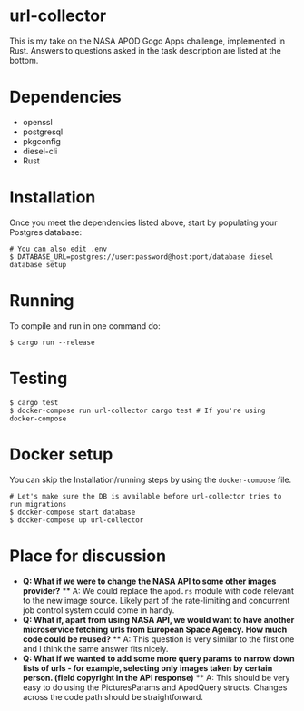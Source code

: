 # url-collector
This is my take on the NASA APOD Gogo Apps challenge, implemented in
Rust. Answers to questions asked in the task description are listed at
the bottom.

# Dependencies
- openssl
- postgresql
- pkgconfig
- diesel-cli
- Rust

# Installation
Once you meet the dependencies listed above, start by populating your Postgres database:
```console
# You can also edit .env
$ DATABASE_URL=postgres://user:password@host:port/database diesel database setup
```

# Running
To compile and run in one command do:
```console
$ cargo run --release
```

# Testing
```console
$ cargo test
$ docker-compose run url-collector cargo test # If you're using docker-compose
```

# Docker setup
You can skip the Installation/running steps by using the `docker-compose` file. 
```console
# Let's make sure the DB is available before url-collector tries to run migrations
$ docker-compose start database
$ docker-compose up url-collector
```

# Place for discussion
* **Q: What if we were to change the NASA API to some other images provider?**
** A: We could replace the `apod.rs` module with code relevant to the
new image source. Likely part of the rate-limiting and concurrent job
control system could come in handy.
* **Q: What if, apart from using NASA API, we would want to have
  another microservice fetching urls from European Space Agency. How
  much code could be reused?**
** A: This question is very similar to the first one and I think the
same answer fits nicely.
* **Q: What if we wanted to add some more query params to narrow down
  lists of urls - for example, selecting only images taken by certain
  person. (field copyright in the API response)**
** A: This should be very easy to do using the PicturesParams and
ApodQuery structs. Changes across the code path should be
straightforward.
